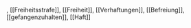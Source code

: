 , [[Freiheitsstrafe]], [[Freiheit]], [[Verhaftungen]], [[Befreiung]], [[gefangenzuhalten]], [[Haft]]